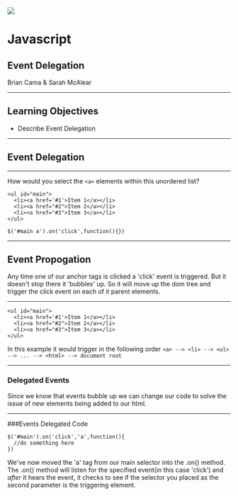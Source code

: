<img src="img/ga-logo.png" style="border:none; background: transparent; box-shadow:none;" />

# Javascript

## Event Delegation

Brian Cama & Sarah McAlear

---

## Learning Objectives

* <!--- .element: class="fragment" data-fragment-index="1" -->Describe Event Delegation

---

## Event Delegation

----

How would you select the `<a>` elements within this unordered list?

```
<ul id="main">
  <li><a href='#1'>Item 1</a></li>
  <li><a href="#2">Item 2</a></li>
  <li><a href="#3">Item 3</a></li>
</ul>
```
<!--- .element: class="fragment" data-fragment-index="1" --><pre><code data-trim class="html">$('#main a').on('click',function(){})</code></pre>


----

## Event Propogation

Any time one of our anchor tags is clicked a 'click' event is triggered. But it doesn't stop there it 'bubbles' up. So it will move up the dom tree and trigger the click event on each of it parent elements. 

----

```
<ul id="main">
  <li><a href='#1'>Item 1</a></li>
  <li><a href="#2">Item 2</a></li>
  <li><a href="#3">Item 3</a></li>
</ul>
```

In this example it would trigger in the following order
`<a> --> <li> --> <ul> --> ... --> <html> --> document root`

----
### Delegated Events

Since we know that events bubble up we can change our code to solve the issue of new elements being added to our html.

----
###Events Delegated Code

```
$('#main').on('click','a',function(){
  //do something here
})
```

We've now moved the 'a' tag from our main selector into the .on() method. The .on() method will listen for the specified event(in this case 'click') and *after* it hears the event, it checks to see if the selector you placed as the second parameter is the triggering element. 
